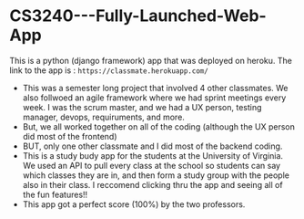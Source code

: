 # CS3240---Fully-Launched-Web-App
This is a python (django framework) app that was deployed on heroku. The link to the app is : `https://classmate.herokuapp.com/`
-  This was a semester long project that involved 4 other classmates. We also follwoed an agile framework where we had sprint meetings every week. I was the scrum master, and we had a UX person, testing manager, devops, requiruments, and more.
-   But, we all worked together on all of the coding (although the UX person did most of the frontend)
-  BUT, only one other classmate and I did most of the backend coding.
-  This is a study budy app for the students at the University of Virginia. We used an API to pull every class at the school so students can say which classes they are in, and then form a study group with the people also in their class. I reccomend clicking thru the app and seeing all of the fun features!!
-  This app got a perfect score (100%) by the two professors.
    

  





